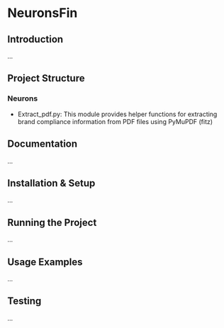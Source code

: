 # NeuronsFin

## Introduction
...

## Project Structure

### Neurons
- Extract_pdf.py: This module provides helper functions for extracting brand compliance information from PDF files using PyMuPDF (fitz)

## Documentation
...

## Installation & Setup
...

## Running the Project
...

## Usage Examples
...

## Testing
...

